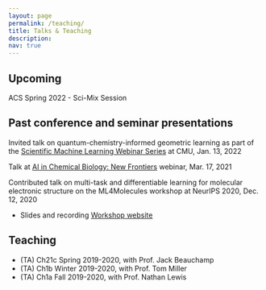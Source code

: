 ```yaml
---
layout: page
permalink: /teaching/
title: Talks & Teaching
description: 
nav: true
---
```


## Upcoming

ACS Spring 2022 - Sci-Mix Session

## Past conference and seminar presentations

Invited talk on quantum-chemistry-informed geometric learning as part of the <a href="https://www.cmu.edu/aced/sciML.html">Scientific Machine Learning Webinar Series</a> at CMU, Jan. 13, 2022

Talk at <a href="https://www.nyas.org/events/2021/ai-in-chemical-biology-new-frontiers/">AI in Chemical Biology: New Frontiers</a> webinar, Mar. 17, 2021 

Contributed talk on multi-task and differentiable learning for molecular electronic structure on the ML4Molecules workshop at NeurIPS 2020, Dec. 12, 2020
* Slides and recording  <a href="https://ml4molecules.github.io/">Workshop website</a>

## Teaching

* (TA) Ch21c Spring 2019-2020, with Prof. Jack Beauchamp
* (TA) Ch1b Winter 2019-2020, with Prof. Tom Miller
* (TA) Ch1a Fall 2019-2020, with Prof. Nathan Lewis
